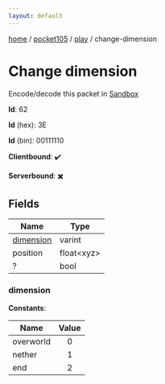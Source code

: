 ```yaml
---
layout: default
---
```


[home](/)  /  [pocket105](/protocol/pocket105)  /  [play](/protocol/pocket105/play)  /  change-dimension

# Change dimension

Encode/decode this packet in [Sandbox](../../../sandbox/pocket105#play.change_dimension)

**Id**: 62

**Id** (hex): 3E

**Id** (bin): 00111110

**Clientbound**: ✔️

**Serverbound**: ✖️

## Fields

Name | Type
---|---
[dimension](#dimension) | varint
position | float&lt;xyz&gt;
? | bool

### dimension

**Constants**:

Name | Value
---|:---:
overworld | 0
nether | 1
end | 2
